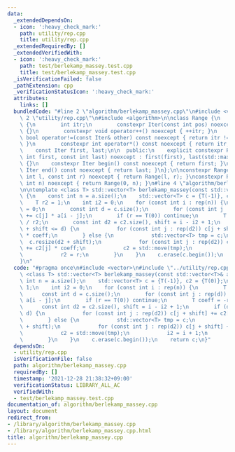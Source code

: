 ```yaml
---
data:
  _extendedDependsOn:
  - icon: ':heavy_check_mark:'
    path: utility/rep.cpp
    title: utility/rep.cpp
  _extendedRequiredBy: []
  _extendedVerifiedWith:
  - icon: ':heavy_check_mark:'
    path: test/berlekamp_massey.test.cpp
    title: test/berlekamp_massey.test.cpp
  _isVerificationFailed: false
  _pathExtension: cpp
  _verificationStatusIcon: ':heavy_check_mark:'
  attributes:
    links: []
  bundledCode: "#line 2 \"algorithm/berlekamp_massey.cpp\"\n#include <vector>\n#line\
    \ 2 \"utility/rep.cpp\"\n#include <algorithm>\n\nclass Range {\n    struct Iter\
    \ {\n        int itr;\n        constexpr Iter(const int pos) noexcept : itr(pos)\
    \ {}\n        constexpr void operator++() noexcept { ++itr; }\n        constexpr\
    \ bool operator!=(const Iter& other) const noexcept { return itr != other.itr;\
    \ }\n        constexpr int operator*() const noexcept { return itr; }\n    };\n\
    \    const Iter first, last;\n\n  public:\n    explicit constexpr Range(const\
    \ int first, const int last) noexcept : first(first), last(std::max(first, last))\
    \ {}\n    constexpr Iter begin() const noexcept { return first; }\n    constexpr\
    \ Iter end() const noexcept { return last; }\n};\n\nconstexpr Range rep(const\
    \ int l, const int r) noexcept { return Range(l, r); }\nconstexpr Range rep(const\
    \ int n) noexcept { return Range(0, n); }\n#line 4 \"algorithm/berlekamp_massey.cpp\"\
    \n\ntemplate <class T> std::vector<T> berlekamp_massey(const std::vector<T>& a)\
    \ {\n    const int n = a.size();\n    std::vector<T> c = {T(-1)}, c2 = {T(0)};\n\
    \    T r2 = 1;\n    int i2 = 0;\n    for (const int i : rep(n)) {\n        T r\
    \ = 0;\n        const int d = c.size();\n        for (const int j : rep(d)) r\
    \ += c[j] * a[i - j];\n        if (r == T(0)) continue;\n        T coeff = -r\
    \ / r2;\n        const int d2 = c2.size(), shift = i - i2 + 1;\n        if (d2\
    \ + shift <= d) {\n            for (const int j : rep(d2)) c[j + shift] += c2[j]\
    \ * coeff;\n        } else {\n            std::vector<T> tmp = c;\n          \
    \  c.resize(d2 + shift);\n            for (const int j : rep(d2)) c[j + shift]\
    \ += c2[j] * coeff;\n            c2 = std::move(tmp);\n            i2 = i + 1;\n\
    \            r2 = r;\n        }\n    }\n    c.erase(c.begin());\n    return c;\n\
    }\n"
  code: "#pragma once\n#include <vector>\n#include \"../utility/rep.cpp\"\n\ntemplate\
    \ <class T> std::vector<T> berlekamp_massey(const std::vector<T>& a) {\n    const\
    \ int n = a.size();\n    std::vector<T> c = {T(-1)}, c2 = {T(0)};\n    T r2 =\
    \ 1;\n    int i2 = 0;\n    for (const int i : rep(n)) {\n        T r = 0;\n  \
    \      const int d = c.size();\n        for (const int j : rep(d)) r += c[j] *\
    \ a[i - j];\n        if (r == T(0)) continue;\n        T coeff = -r / r2;\n  \
    \      const int d2 = c2.size(), shift = i - i2 + 1;\n        if (d2 + shift <=\
    \ d) {\n            for (const int j : rep(d2)) c[j + shift] += c2[j] * coeff;\n\
    \        } else {\n            std::vector<T> tmp = c;\n            c.resize(d2\
    \ + shift);\n            for (const int j : rep(d2)) c[j + shift] += c2[j] * coeff;\n\
    \            c2 = std::move(tmp);\n            i2 = i + 1;\n            r2 = r;\n\
    \        }\n    }\n    c.erase(c.begin());\n    return c;\n}"
  dependsOn:
  - utility/rep.cpp
  isVerificationFile: false
  path: algorithm/berlekamp_massey.cpp
  requiredBy: []
  timestamp: '2021-12-28 21:38:32+09:00'
  verificationStatus: LIBRARY_ALL_AC
  verifiedWith:
  - test/berlekamp_massey.test.cpp
documentation_of: algorithm/berlekamp_massey.cpp
layout: document
redirect_from:
- /library/algorithm/berlekamp_massey.cpp
- /library/algorithm/berlekamp_massey.cpp.html
title: algorithm/berlekamp_massey.cpp
---
```

